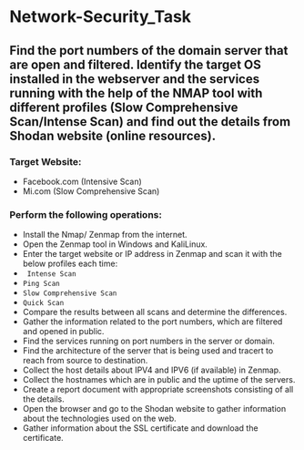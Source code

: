 # Network-Security_Task
## Find the port numbers of the domain server that are open and filtered. Identify the target OS installed in the webserver and the services running with the help of the NMAP tool with different profiles (Slow Comprehensive Scan/Intense Scan) and find out the details from Shodan website (online resources).
### Target Website:
* Facebook.com (Intensive Scan)
* Mi.com (Slow Comprehensive Scan)

### Perform the following operations:  

* Install the Nmap/ Zenmap from the internet.
* Open the Zenmap tool in Windows and KaliLinux.
* Enter the target website or IP address in Zenmap and scan it with the below profiles each time:
* ` Intense Scan`
* ` Ping Scan `
* ` Slow Comprehensive Scan `
* ` Quick Scan `
* Compare the results between all scans and determine the differences.
* Gather the information related to the port numbers, which are filtered and opened in public.
* Find the services running on port numbers in the server or domain.
* Find the architecture of the server that is being used and tracert to reach from source to destination.
* Collect the host details about IPV4 and IPV6 (if available) in Zenmap.
* Collect the hostnames which are in public and the uptime of the servers.
* Create a report document with appropriate screenshots consisting of all the details.
* Open the browser and go to the Shodan website to gather information about the technologies
used on the web.
* Gather information about the SSL certificate and download the certificate.
